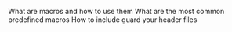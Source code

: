 What are macros and how to use them
What are the most common predefined macros
How to include guard your header files
